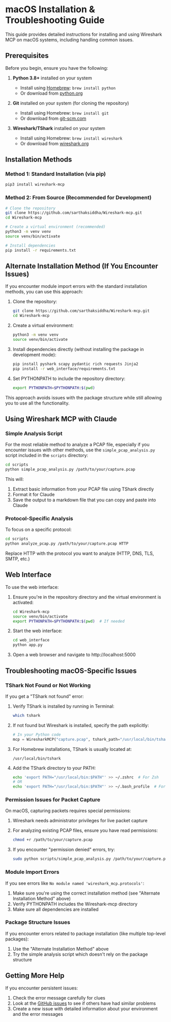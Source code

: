 # macOS Installation & Troubleshooting Guide

This guide provides detailed instructions for installing and using Wireshark MCP on macOS systems, including handling common issues.

## Prerequisites

Before you begin, ensure you have the following:

1. **Python 3.8+** installed on your system
   - Install using [Homebrew](https://brew.sh/): `brew install python`
   - Or download from [python.org](https://www.python.org/downloads/macos/)

2. **Git** installed on your system (for cloning the repository)
   - Install using Homebrew: `brew install git`
   - Or download from [git-scm.com](https://git-scm.com/download/mac)

3. **Wireshark/TShark** installed on your system
   - Install using Homebrew: `brew install wireshark`
   - Or download from [wireshark.org](https://www.wireshark.org/download.html)

## Installation Methods

### Method 1: Standard Installation (via pip)

```bash
pip3 install wireshark-mcp
```

### Method 2: From Source (Recommended for Development)

```bash
# Clone the repository
git clone https://github.com/sarthaksiddha/Wireshark-mcp.git
cd Wireshark-mcp

# Create a virtual environment (recommended)
python3 -m venv venv
source venv/bin/activate

# Install dependencies
pip install -r requirements.txt
```

## Alternate Installation Method (If You Encounter Issues)

If you encounter module import errors with the standard installation methods, you can use this approach:

1. Clone the repository:
   ```bash
   git clone https://github.com/sarthaksiddha/Wireshark-mcp.git
   cd Wireshark-mcp
   ```

2. Create a virtual environment:
   ```bash
   python3 -m venv venv
   source venv/bin/activate
   ```

3. Install dependencies directly (without installing the package in development mode):
   ```bash
   pip install pyshark scapy pydantic rich requests Jinja2
   pip install -r web_interface/requirements.txt
   ```

4. Set PYTHONPATH to include the repository directory:
   ```bash
   export PYTHONPATH=$PYTHONPATH:$(pwd)
   ```

This approach avoids issues with the package structure while still allowing you to use all the functionality.

## Using Wireshark MCP with Claude

### Simple Analysis Script

For the most reliable method to analyze a PCAP file, especially if you encounter issues with other methods, use the `simple_pcap_analysis.py` script included in the `scripts` directory:

```bash
cd scripts
python simple_pcap_analysis.py /path/to/your/capture.pcap
```

This will:
1. Extract basic information from your PCAP file using TShark directly
2. Format it for Claude
3. Save the output to a markdown file that you can copy and paste into Claude

### Protocol-Specific Analysis

To focus on a specific protocol:

```bash
cd scripts
python analyze_pcap.py /path/to/your/capture.pcap HTTP
```

Replace HTTP with the protocol you want to analyze (HTTP, DNS, TLS, SMTP, etc.)

## Web Interface

To use the web interface:

1. Ensure you're in the repository directory and the virtual environment is activated:
   ```bash
   cd Wireshark-mcp
   source venv/bin/activate
   export PYTHONPATH=$PYTHONPATH:$(pwd)  # If needed
   ```

2. Start the web interface:
   ```bash
   cd web_interface
   python app.py
   ```

3. Open a web browser and navigate to http://localhost:5000

## Troubleshooting macOS-Specific Issues

### TShark Not Found or Not Working

If you get a "TShark not found" error:

1. Verify TShark is installed by running in Terminal:
   ```bash
   which tshark
   ```

2. If not found but Wireshark is installed, specify the path explicitly:
   ```python
   # In your Python code
   mcp = WiresharkMCP("capture.pcap", tshark_path="/usr/local/bin/tshark")
   ```

3. For Homebrew installations, TShark is usually located at:
   ```
   /usr/local/bin/tshark
   ```

4. Add the TShark directory to your PATH:
   ```bash
   echo 'export PATH="/usr/local/bin:$PATH"' >> ~/.zshrc  # For Zsh
   # OR
   echo 'export PATH="/usr/local/bin:$PATH"' >> ~/.bash_profile  # For Bash
   ```

### Permission Issues for Packet Capture

On macOS, capturing packets requires special permissions:

1. Wireshark needs administrator privileges for live packet capture
2. For analyzing existing PCAP files, ensure you have read permissions:
   ```bash
   chmod +r /path/to/your/capture.pcap
   ```

3. If you encounter "permission denied" errors, try:
   ```bash
   sudo python scripts/simple_pcap_analysis.py /path/to/your/capture.pcap
   ```

### Module Import Errors

If you see errors like `No module named 'wireshark_mcp.protocols'`:

1. Make sure you're using the correct installation method (see "Alternate Installation Method" above)
2. Verify PYTHONPATH includes the Wireshark-mcp directory
3. Make sure all dependencies are installed

### Package Structure Issues

If you encounter errors related to package installation (like multiple top-level packages):

1. Use the "Alternate Installation Method" above
2. Try the simple analysis script which doesn't rely on the package structure

## Getting More Help

If you encounter persistent issues:

1. Check the error message carefully for clues
2. Look at the [GitHub issues](https://github.com/sarthaksiddha/Wireshark-mcp/issues) to see if others have had similar problems
3. Create a new issue with detailed information about your environment and the error messages